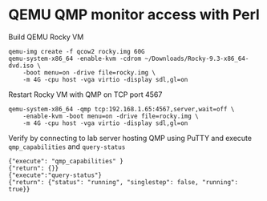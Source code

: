 # QEMU QMP monitor access with Perl

Build QEMU Rocky VM
```t
qemu-img create -f qcow2 rocky.img 60G 
qemu-system-x86_64 -enable-kvm -cdrom ~/Downloads/Rocky-9.3-x86_64-dvd.iso \
	-boot menu=on -drive file=rocky.img \
	-m 4G -cpu host -vga virtio -display sdl,gl=on
```

Restart Rocky VM with QMP on TCP port 4567
```t
qemu-system-x86_64 -qmp tcp:192.168.1.65:4567,server,wait=off \
	-enable-kvm -boot menu=on -drive file=rocky.img \
	-m 4G -cpu host -vga virtio -display sdl,gl=on
```

Verify by connecting to lab server hosting QMP using PuTTY and execute `qmp_capabilities` and `query-status`
```t
{"execute": "qmp_capabilities" }
{"return": {}}
{"execute":"query-status"}
{"return": {"status": "running", "singlestep": false, "running": true}}
```
